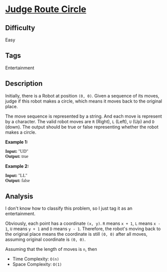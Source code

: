 # [Judge Route Circle](https://leetcode.com/problems/judge-route-circle/)

## Difficulty

Easy

## Tags

Entertainment

## Description

Initially, there is a Robot at position `(0, 0)`. Given a sequence of its moves, judge if this robot makes a circle, which means it moves back to the original place.

The move sequence is represented by a string. And each move is represent by a character. The valid robot moves are `R` (Right), `L` (Left), `U` (Up) and `D` (down). The output should be true or false representing whether the robot makes a circle.

**Example 1:**
<pre style="font-family: consolas">
<b>Input:</b> "UD"
<b>Output:</b> true
</pre>

**Example 2:**
<pre style="font-family: consolas">
<b>Input:</b> "LL"
<b>Output:</b> false
</pre>

## Analysis

I don't know how to classify this problem, so I just tag it as an entertainment.

Obviously, each point has a coordinate `(x, y)`. `R` means `x + 1`, `L` means `x - 1`, `U` means `y + 1` and `D` means `y - 1`. Therefore, the robot's moving back to the original place means the coordinate is still `(0, 0)` after all moves, assuming original coordinate is `(0, 0)`.

Assuming that the length of moves is `n`, then
- Time Complexity: `O(n)`
- Space Complexity: `O(1)`
